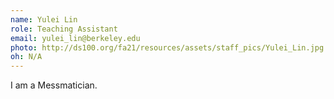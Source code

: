 ```yaml
---
name: Yulei Lin
role: Teaching Assistant
email: yulei_lin@berkeley.edu
photo: http://ds100.org/fa21/resources/assets/staff_pics/Yulei_Lin.jpg
oh: N/A 
---
```

I am a Messmatician.

